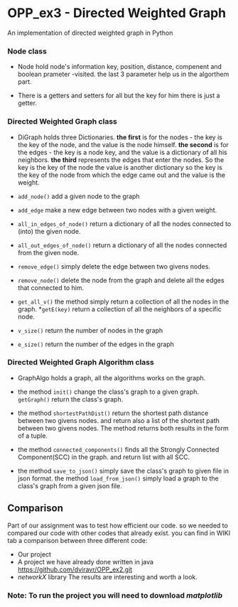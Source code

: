 # OPP_ex3 - Directed Weighted Graph

An implementation of directed weighted graph in Python

### Node class

* Node hold node's information
key, position, distance, compenent and boolean prameter -visited.     the last 3 parameter help us in the algorthem part.

* There is a getters and setters for all but the key for him there is just a getter.

### Directed Weighted Graph class

* DiGraph holds three Dictionaries.
**the first** is for the nodes - the key is the key of the node, 
and the value is the node himself.
**the second** is for the edges - the key is a node key,
and the value is a dictionary of all his neighbors.
**the third** represents the edges that enter the nodes.
So the key is the key of the node the value is another dictionary so the key is the key 
of the node from which the edge came out and the value is the weight.

* `add_node()` add a given node to the graph
* `add_edge` make a new edge between two nodes with a given weight.
* `all_in_edges_of_node()` return a dictionary of all the nodes connected to (into) the given node.
* `all_out_edges_of_node()` return a dictionary of all the nodes connected from the given node.

* `remove_edge()` simply delete the edge between two givens nodes.

* `remove_node()` delete the node from the graph and delete all the edges that connected to him.

* `get_all_v()` the method simply return a collection of all the nodes in the graph.
*`getE(key)` return a collection of all the neighbors of a specific node.


* `v_size()` return the number of nodes in the graph

* `e_size()` return the number of the edges in the graph

### Directed Weighted Graph Algorithm class

* GraphAlgo holds a graph, all the algorithms works on the graph.

* the method `init()` change the class's graph to a given graph.
`getGraph()` return the class's graph.

* the method `shortestPathDist()` return the shortest path distance between two givens nodes.
 and return also a list of the shortest path between two givens nodes. 
 The method returns both results in the form of a tuple.
 
 * the method `connected_components()` finds all the Strongly Connected Component(SCC) in the graph. and return list with all SCC.

 
* the method `save_to_json()` simply save the class's graph to given file in json format.
 the method `load_from_json()` simply load a graph to the class's graph from a given json file.
 
## Comparison
Part of our assignment was to test how efficient our code. so we needed to compared our code with other codes that already exist.
you can find in WIKI tab a comparison between three different code:
* Our project
* A project we have already done written in java https://github.com/dviravr/OPP_ex2.git
* *networkX* library
The results are interesting and worth a look.
 
 
 ### Note: To run the project you will need to download ***matplotlib***
